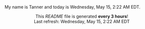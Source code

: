 My name is Tanner and today is Wednesday, May 15, 2:22 AM EDT.

<p align="center">This <i>README</i> file is generated <b>every 3 hours</b>!</br>Last refresh: Wednesday, May 15, 2:22 AM EDT<br /></p>
